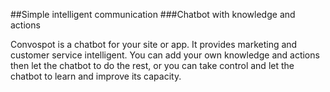 ##Simple intelligent communication
###Chatbot with knowledge and actions

Convospot is a chatbot for your site or app. It provides marketing and customer service intelligent. You can add your own knowledge and actions then let the chatbot to do the rest, or you can take control and let the chatbot to learn and improve its capacity.
